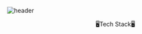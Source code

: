 ![header](https://capsule-render.vercel.app/api?color=A6E9AC&height=200&text=HyeJinJung&animation=fadeIn&fontSize=80&fontAlignY=65)
  
  
<center>🖥Tech Stack🖥</center>
